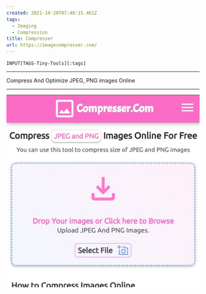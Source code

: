 ```yaml
---
created: 2021-10-28T07:48:15.461Z
tags: 
  - Imaging
  - Compression
title: Compresser
url: https://imagecompresser.com/
---
```

```meta-bind
INPUT[TAGS-Tiny-Tools][:tags]
```

___
Compress And Optimize JPEG, PNG images Online
___

![](_attachments/compresser.jpg)
